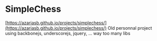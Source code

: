 # SimpleChess

[https://azariasb.github.io/projects/simplechess/](https://azariasb.github.io/projects/simplechess/)
Old personnal project using backbonejs, underscorejs, jquery, ... way too many libs
